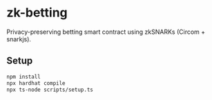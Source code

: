 # zk-betting

Privacy-preserving betting smart contract using zkSNARKs (Circom + snarkjs).

## Setup
```bash
npm install
npx hardhat compile
npx ts-node scripts/setup.ts
